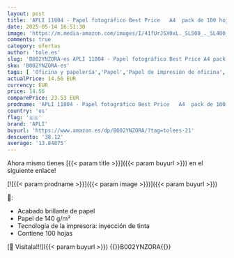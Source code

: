 ```yaml
---
layout: post
title: 'APLI 11804 - Papel fotográfico Best Price   A4  pack de 100 hojas  140g  con acabado brillante  apto impresoras inkjet'
date: 2025-05-14 16:51:30
image: 'https://m.media-amazon.com/images/I/41fUrJSX0xL._SL500_._SL400_.jpg'
comments: true
category: ofertas
author: 'tole.es'
slug: 'B002YNZORA-es APLI 11804 - Papel fotográfico Best Price A4 pack de 100...'
sku: 'B002YNZORA-es'
tags: [ 'Oficina y papelería','Papel','Papel de impresión de oficina','Papel fotográfico','Productos de papel para oficina','apli','🇪🇸', ]
actualPrice: 14.56 EUR
currency: EUR
price: 14.56
comparePrice: 23.53 EUR
prodname: 'APLI 11804 - Papel fotográfico Best Price   A4  pack de 100 hojas  140g  con acabado brillante  apto impresoras inkjet'
country: 'es'
flag: '🇪🇸'
brand: 'APLI'
buyurl: 'https://www.amazon.es/dp/B002YNZORA/?tag=tolees-21'
descuento: '38.12'
average: '13.84875'
---
```


Ahora mismo tienes [{{< param title >}}]({{< param buyurl >}}) en el siguiente enlace!

[![{{< param prodname >}}]({{< param image >}})]({{< param buyurl >}})

🔎:

- Acabado brillante de papel
- Papel de 140 g/m²
- Tecnología de la impresora: inyección de tinta
- Contiene 100 hojas

[🛒 Visítala!!!]({{< param buyurl >}})
{{<world>}}B002YNZORA{{</world>}}
